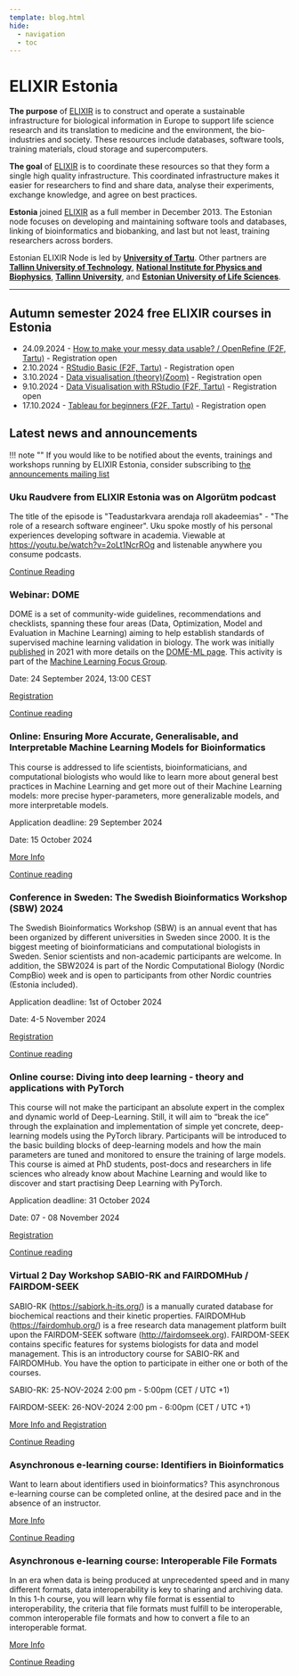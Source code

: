 ```yaml
---
template: blog.html
hide:
  - navigation
  - toc
---
```

# ELIXIR Estonia

**The purpose** of [ELIXIR](https://www.elixir-europe.org) is to construct and
operate a sustainable infrastructure for biological information in Europe to
support life science research and its translation to medicine and the
environment, the bio-industries and society. These resources include databases,
software tools, training materials, cloud storage and supercomputers.

**The goal** of [ELIXIR](https://www.elixir-europe.org) is to coordinate these
resources so that they form a single high quality infrastructure. This
coordinated infrastructure makes it easier for researchers to find and share
data, analyse their experiments, exchange knowledge, and agree on best
practices.

**Estonia** joined [ELIXIR](https://www.elixir-europe.org) as a full member in
December 2013. The Estonian node focuses on developing and maintaining software
tools and databases, linking of bioinformatics and biobanking, and last but not
least, training researchers across borders.

Estonian ELIXIR Node is led by **[University of Tartu](https://www.ut.ee/en)**.
Other partners are
**[Tallinn University of Technology](https://taltech.ee/en)**,
**[National Institute for Physics and Biophysics](https://kbfi.ee/?lang=en)**,
**[Tallinn University](https://www.tlu.ee/en)**, and
**[Estonian University of Life Sciences](https://www.emu.ee/en)**.

---
## Autumn semester 2024 free ELIXIR courses in Estonia 

* 24.09.2024 - [How to make your messy data usable? / OpenRefine (F2F, Tartu)](news/posts/2024/OpenRefine_data_cleaning.md) - Registration open
* 2.10.2024 - [RStudio Basic (F2F, Tartu)](news/posts/2024/RStudio_basic.md) - Registration open
* 3.10.2024 - [Data visualisation (theory)(Zoom)](news/posts/2024/Data_visualisation_theory_oct.md) - Registration open
* 9.10.2024 - [Data Visualisation with RStudio (F2F, Tartu)](news/posts/2024/Data_visualisation_with_RStudio.md) - Registration open
* 17.10.2024 - [Tableau for beginners (F2F, Tartu)](news/posts/2024/Tableau_oct.md) - Registration open
<!---
comments

-->

## Latest news and announcements

!!! note ""
    If you would like to be notified about the events, trainings and workshops
    running by ELIXIR Estonia, consider subscribing to [the announcements mailing
    list](https://lists.ut.ee/wws/subscribe/elixir.news?previous_action=edit_list_request)

### Uku Raudvere from ELIXIR Estonia was on Algorütm podcast

The title of the episode is "Teadustarkvara arendaja roll akadeemias" - "The role of a research software engineer". Uku spoke mostly of his personal experiences developing software in academia. Viewable at https://youtu.be/watch?v=2oLt1NcrROg and listenable anywhere you consume podcasts. 

[Continue Reading](news/posts/2024/Algorutm_podcast.md)

### Webinar:  DOME

DOME is a set of community-wide guidelines, recommendations and checklists, spanning these four areas (Data, Optimization, Model and Evaluation in Machine Learning) aiming to help establish standards of supervised machine learning validation in biology. The work was initially [published](https://www.nature.com/articles/s41592-021-01205-4) in 2021 with more details on the [DOME-ML page](https://dome-ml.org/). This activity is part of the [Machine Learning Focus Group](https://elixir-europe.org/focus-groups/machine-learning). 

Date: 24 September 2024, 13:00 CEST

[Registration](https://elixir-europe.org/events/dome-webinar) 

[Continue reading](news/posts/2024/DOME_webinar.md)

### Online: Ensuring More Accurate, Generalisable, and Interpretable Machine Learning Models for Bioinformatics

This course is addressed to life scientists, bioinformaticians, and computational biologists who would like to learn more about general best practices in Machine Learning and get more out of their Machine Learning models: more precise hyper-parameters, more generalizable models, and more interpretable models.

Application deadline: 29 September 2024

Date: 15 October 2024

[More Info](https://www.sib.swiss/training/course/20241015_INTML) 

[Continue reading](news/posts/2024/MLM_for_bioinformatics.md)

### Conference in Sweden: The Swedish Bioinformatics Workshop (SBW) 2024

The Swedish Bioinformatics Workshop (SBW) is an annual event that has been organized by different universities in Sweden since 2000. It is the biggest meeting of bioinformaticians and computational biologists in Sweden. Senior scientists and non-academic participants are welcome. In addition, the SBW2024 is part of the Nordic Computational Biology (Nordic CompBio) week and is open to participants from other Nordic countries (Estonia included).

Application deadline: 1st of  October 2024

Date:  4-5 November 2024

[Registration](https://www.sbw2024.org/registration/) 

[Continue reading](news/posts/2024/Swedish_Bioinformatics_workshop.md)

### Online course: Diving into deep learning - theory and applications with PyTorch

This course will not make the participant an absolute expert in the complex and dynamic world of Deep-Learning. Still, it will aim to “break the ice” through the explaination and implementation of simple yet concrete, deep-learning models using the PyTorch library. Participants will be introduced to the basic building blocks of deep-learning models and how the main parameters are tuned and monitored to ensure the training of large models. This course is aimed at PhD students, post-docs and researchers in life sciences who already know about Machine Learning and would like to discover and start practising Deep Learning with PyTorch.

Application deadline: 31 October 2024

Date: 07 - 08 November 2024

[Registration](https://www.sib.swiss/training/course/20241108_DEEPP) 

[Continue reading](news/posts/2024/PyTorch.md)

### Virtual 2 Day Workshop SABIO-RK and FAIRDOMHub / FAIRDOM-SEEK

SABIO-RK (https://sabiork.h-its.org/) is a manually curated database for biochemical reactions and their kinetic properties. FAIRDOMHub (https://fairdomhub.org/) is a free research data management platform built upon the FAIRDOM-SEEK software (http://fairdomseek.org).  FAIRDOM-SEEK contains specific features for systems biologists for data and model management. This is an introductory course for SABIO-RK and FAIRDOMHub. You have the option to participate in either one or both of the courses.

SABIO-RK: 25-NOV-2024 2:00 pm - 5:00pm (CET / UTC +1)

FAIRDOM-SEEK: 26-NOV-2024 2:00 pm - 6:00pm (CET / UTC +1)

[More Info and Registration](https://www.denbi.de/training-courses-2024/1777-virtual-2-day-workshop-sabio-rk-and-fairdomhub-fairdom-seek) 

[Continue Reading](news/posts/2024/SABIO-RK_FAIRDOMHub-FAIRDOM-SEEK.md)

### Asynchronous e-learning course: Identifiers in Bioinformatics

Want to learn about identifiers used in bioinformatics? This asynchronous e-learning course can be completed online, at the desired pace and in the absence of an instructor.

[More Info](https://www.sib.swiss/training/course/2024_IDIBI)

[Continue Reading](news/posts/2024/Identifiers_bioinformatics.md)

### Asynchronous e-learning course: Interoperable File Formats
In an era when data is being produced at unprecedented speed and in many different formats, data interoperability is key to sharing and archiving data.
In this 1-h course, you will learn why file format is essential to interoperability, the criteria that file formats must fulfill to be interoperable, common interoperable file formats and how to convert a file to an interoperable format.

[More Info](https://www.sib.swiss/training/course/2024_IOFFM)

[Continue Reading](news/posts/2024/Interoperable_file_formats.md)